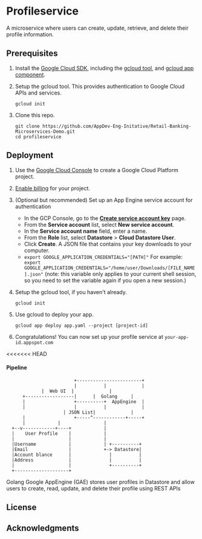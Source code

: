
# Profileservice

A microservice where users can create, update, retrieve, and delete their profile information.

## Prerequisites

1. Install the [Google Cloud SDK](https://cloud.google.com/sdk/), including the [gcloud tool](https://cloud.google.com/sdk/gcloud/), and [gcloud app component](https://cloud.google.com/sdk/gcloud-app).

2. Setup the gcloud tool. This provides authentication to Google Cloud APIs and services.

   ```
   gcloud init
   ```

3. Clone this repo.

   ```
   git clone https://github.com/AppDev-Eng-Initative/Retail-Banking-Microservices-Demo.git
   cd profileservice
   ```


## Deployment

1.  Use the [Google Cloud Console](https://console.cloud.google.com/) to create a Google Cloud Platform project.
2.  [Enable billing](https://support.google.com/cloud/answer/6293499#enable-billing) for your project.
3. (Optional but recommended) Set up an App Engine service account for authentication
    * In the GCP Console, go to the **[Create service account key](https://console.cloud.google.com/apis/credentials/serviceaccountkey?_ga=2.142840501.-1637323123.1562822098)** page.
    * From the **Service account** list, select **New service account**.
    * In the **Service account name** field, enter a name.
    * From the **Role** list, select **Datastore** > **Cloud Datastore User**.
    * Click **Create**. A JSON file that contains your key downloads to your computer.
    * ```export GOOGLE_APPLICATION_CREDENTIALS="[PATH]"``` 
     For example:
     ```  export GOOGLE_APPLICATION_CREDENTIALS="/home/user/Downloads/[FILE_NAME].json"```
    (note: this variable only applies to your current shell session, so you need to set the variable again if you open a new session.)
4.  Setup the gcloud tool, if you haven't already.
    
    ```
    gcloud init
    ```
    
 
5.  Use gcloud to deploy your app.
    
    ```
    gcloud app deploy app.yaml --project [project-id]
    ```
    
6.  Congratulations! You can now set up your profile service at  `your-app-id.appspot.com`



<<<<<<< HEAD
#### Pipeline

                             +------------------------+     
                             |          |             |  
			     |  Web UI  |             |                  
          +------------------|    	|  Golang     |                                     
          |                  +----------+  AppEngine  |
          |                  | 	        |             |
	                     | JSON List|             |
          |                  +-----^------------+-----+
          |            |                |                          
      +--v------------+----+            |                   
      |    User Profile    |            |                           
      |                    |            |                            
      |Username            |            | +----------+                              
      |Email               |            +-> Datastore|                              
      |Account blance      |              |          |                              
      |Address             |              |          |                              
      |                    |              +----------+                              
      +--------------------+    

Golang Google AppEngine (GAE) stores user profiles in Datastore and allow users to create, read, update, and delete their profile using REST APIs


## License



## Acknowledgments

